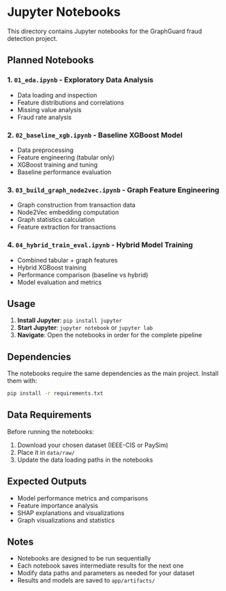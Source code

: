 # Jupyter Notebooks

This directory contains Jupyter notebooks for the GraphGuard fraud detection project.

## Planned Notebooks

### 1. `01_eda.ipynb` - Exploratory Data Analysis
- Data loading and inspection
- Feature distributions and correlations
- Missing value analysis
- Fraud rate analysis

### 2. `02_baseline_xgb.ipynb` - Baseline XGBoost Model
- Data preprocessing
- Feature engineering (tabular only)
- XGBoost training and tuning
- Baseline performance evaluation

### 3. `03_build_graph_node2vec.ipynb` - Graph Feature Engineering
- Graph construction from transaction data
- Node2Vec embedding computation
- Graph statistics calculation
- Feature extraction for transactions

### 4. `04_hybrid_train_eval.ipynb` - Hybrid Model Training
- Combined tabular + graph features
- Hybrid XGBoost training
- Performance comparison (baseline vs hybrid)
- Model evaluation and metrics

## Usage

1. **Install Jupyter**: `pip install jupyter`
2. **Start Jupyter**: `jupyter notebook` or `jupyter lab`
3. **Navigate**: Open the notebooks in order for the complete pipeline

## Dependencies

The notebooks require the same dependencies as the main project. Install them with:

```bash
pip install -r requirements.txt
```

## Data Requirements

Before running the notebooks:
1. Download your chosen dataset (IEEE-CIS or PaySim)
2. Place it in `data/raw/`
3. Update the data loading paths in the notebooks

## Expected Outputs

- Model performance metrics and comparisons
- Feature importance analysis
- SHAP explanations and visualizations
- Graph visualizations and statistics

## Notes

- Notebooks are designed to be run sequentially
- Each notebook saves intermediate results for the next one
- Modify data paths and parameters as needed for your dataset
- Results and models are saved to `app/artifacts/`
